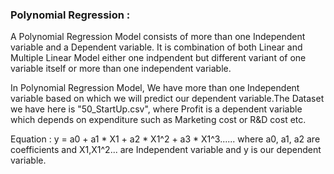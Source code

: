 ### Polynomial Regression :

A Polynomial Regression Model consists of more than one Independent variable and a Dependent variable.
It is combination of both Linear and Multiple Linear Model either one indpendent but different variant 
of one variable itself or more than one independent variable.

In Polynomial Regression Model, We have more than one Independent variable based on which we will
predict our dependent variable.The Dataset we have here is "50_StartUp.csv", where Profit is a
dependent variable which depends on expenditure such as Marketing cost or R&D cost etc.

Equation : y = a0 + a1 * X1 + a2 * X1^2 + a3 * X1^3...... where a0, a1, a2 are coefficients and X1,X1^2... are Independent variable and
y is our dependent variable.
